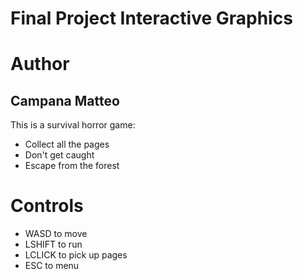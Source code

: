# Final Project Interactive Graphics

# Author 
## Campana Matteo

This is a survival horror game:
- Collect all the pages
- Don't get caught
- Escape from the forest


# Controls

- WASD to move
- LSHIFT to run
- LCLICK to pick up pages
- ESC to menu
